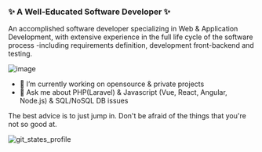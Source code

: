 ###  ✨ A Well-Educated Software Developer ✨
An accomplished software developer specializing in Web & Application Development, with extensive experience in the full life cycle of the software process -including requirements definition, development front-backend and testing.

![image](https://user-images.githubusercontent.com/53316237/182011385-b55cc4b1-4fbc-4ae4-aa3d-bd270c38e467.png)

 - 🔭 I’m currently working on opensource & private projects
 - 💬 Ask me about PHP(Laravel) & Javascript (Vue, React, Angular, Node.js) & SQL/NoSQL DB issues
 
 The best advice is to just jump in. Don't be afraid of the things that you're not so good at.
 
 ![git_states_profile](https://user-images.githubusercontent.com/53316237/122552569-749fac00-d004-11eb-8ad1-9de3e7d7bb19.png)

<!--
**sniper88t/sniper88t** is a ✨ _special_ ✨ repository because its `README.md` (this file) appears on your GitHub profile.

Here are some ideas to get you started:

- 🔭 I’m currently working on ...
- 🌱 I’m currently learning ...
- 👯 I’m looking to collaborate on ...
- 🤔 I’m looking for help with ...
- 💬 Ask me about ...
- 📫 How to reach me: ...
- 😄 Pronouns: ...
- ⚡ Fun fact: ...
-->
